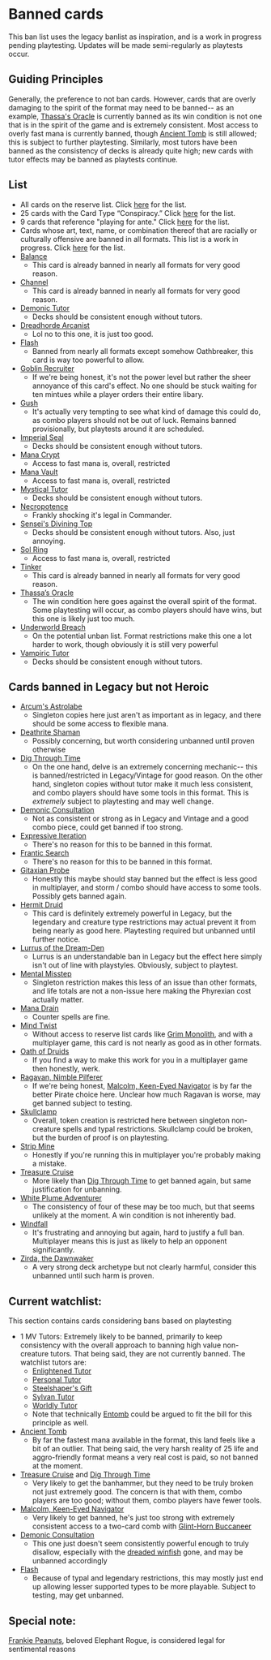 # Banned cards
This ban list uses the legacy banlist as inspiration, and is a work in progress pending playtesting. Updates will be made semi-regularly as playtests occur. 

## Guiding Principles
Generally, the preference to not ban cards. However, cards that are overly damaging to the spirit of the format may need to be banned-- as an example, [Thassa's Oracle](https://scryfall.com/card/thb/73/thassas-oracle) is currently banned as its win condition is not one that is in the spirit of the game and is extremely consistent. Most access to overly fast mana is currently banned, though [Ancient Tomb](https://scryfall.com/card/uma/236/ancient-tomb) is still allowed; this is subject to further playtesting. Similarly, most tutors have been banned as the consistency of decks is already quite high; new cards with tutor effects may be banned as playtests continue.

## List
* All cards on the reserve list. Click [here](https://magic.wizards.com/en/news/announcements/official-reprint-policy) for the list.
* 25 cards with the Card Type “Conspiracy.” Click [here](https://gatherer.wizards.com/Pages/Search/Default.aspx?action=advanced&special=true&type=+%5b%22Conspiracy%22%5d) for the list.
* 9 cards that reference "playing for ante." Click [here](https://gatherer.wizards.com/Pages/Search/Default.aspx?action=advanced&text=+%5b%22%20ante.%22%5d) for the list.
* Cards whose art, text, name, or combination thereof that are racially or culturally offensive are banned in all formats. This list is a work in progress. Click [here](https://magic.wizards.com/en/news/announcements/depictions-racism-magic-2020-06-10) for the list.
* [Balance](https://scryfall.com/card/ema/2/balance)
	* This card is already banned in nearly all formats for very good reason.
* [Channel](https://scryfall.com/card/ima/157/channel)
	* This card is already banned in nearly all formats for very good reason.
* [Demonic Tutor](https://scryfall.com/card/cmm/150/demonic-tutor)
	* Decks should be consistent enough without tutors.
* [Dreadhorde Arcanist](https://scryfall.com/card/war/125/dreadhorde-arcanist)
	* Lol no to this one, it is just too good.
* [Flash](https://scryfall.com/card/a25/57/flash)
	* Banned from nearly all formats except somehow Oathbreaker, this card is way too powerful to allow.
* [Goblin Recruiter](https://scryfall.com/card/6ed/186/goblin-recruiter)
	* If we're being honest, it's not the power level but rather the sheer annoyance of this card's effect. No one should be stuck waiting for ten mintues while a player orders their entire libary.
* [Gush](https://scryfall.com/card/jvc/27/gush)
	* It's actually very tempting to see what kind of damage this could do, as combo players should not be out of luck. Remains banned provisionally, but playtests around it are scheduled.
* [Imperial Seal](https://scryfall.com/card/2x2/354/imperial-seal)
	* Decks should be consistent enough without tutors.
* [Mana Crypt](https://scryfall.com/card/2xm/270/mana-crypt)
	* Access to fast mana is, overall, restricted
* [Mana Vault](https://scryfall.com/card/2xm/270/mana-vault)
	* Access to fast mana is, overall, restricted
* [Mystical Tutor](https://scryfall.com/card/ema/62/mystical-tutor)
	* Decks should be consistent enough without tutors.
* [Necropotence](https://scryfall.com/card/ima/98/necropotence)
	* Frankly shocking it's legal in Commander.
* [Sensei's Divining Top](https://scryfall.com/card/2x2/314/senseis-divining-top)
	* Decks should be consistent enough without tutors. Also, just annoying.
* [Sol Ring](https://scryfall.com/card/cmm/410/sol-ring)
	* Access to fast mana is, overall, restricted
* [Tinker](https://scryfall.com/card/ulg/45/tinker)
	* This card is already banned in nearly all formats for very good reason.
* [Thassa’s Oracle](https://scryfall.com/card/thb/73/thassas-oracle)
	* The win condition here goes against the overall spirit of the format. Some playtesting will occur, as combo players should have wins, but this one is likely just too much.
* [Underworld Breach](https://scryfall.com/card/thb/161/underworld-breach)
	* On the potential unban list. Format restrictions make this one a lot harder to work, though obviously it is still very powerful
* [Vampiric Tutor](https://scryfall.com/card/cmr/156/vampiric-tutor)
	* Decks should be consistent enough without tutors. 

## Cards banned in Legacy but not Heroic
* [Arcum's Astrolabe](https://scryfall.com/card/mh1/220/arcums-astrolabe)
	* Singleton copies here just aren't as important as in legacy, and there should be some access to flexible mana.
* [Deathrite Shaman](https://scryfall.com/card/ema/215/deathrite-shaman)
	* Possibly concerning, but worth considering unbanned until proven otherwise
* [Dig Through Time](https://scryfall.com/card/ncc/219/dig-through-time)
	* On the one hand, delve is an extremely concerning mechanic-- this is banned/restricted in Legacy/Vintage for good reason. On the other hand, singleton copies without tutor make it much less consistent, and combo players should have some tools in this format. This is *extremely* subject to playtesting and may well change.
* [Demonic Consultation](https://scryfall.com/card/me2/85/demonic-consultation)
	* Not as consistent or strong as in Legacy and Vintage and a good combo piece, could get banned if too strong.
* [Expressive Iteration](https://scryfall.com/card/stx/186/expressive-iteration)
	* There's no reason for this to be banned in this format.
* [Frantic Search](https://scryfall.com/card/cmm/96/frantic-search)
	* There's no reason for this to be banned in this format.
* [Gitaxian Probe](https://scryfall.com/card/nph/35/gitaxian-probe)
	* Honestly this maybe should stay banned but the effect is less good in multiplayer, and storm / combo should have access to some tools. Possibly gets banned again.
* [Hermit Druid](https://scryfall.com/card/tpr/175/hermit-druid)
	* This card is definitely extremely powerful in Legacy, but the legendary and creature type restrictions may actual prevent it from being nearly as good here. Playtesting required but unbanned until further notice.
* [Lurrus of the Dream-Den](https://scryfall.com/card/iko/226/lurrus-of-the-dream-den)
	* Lurrus is an understandable ban in Legacy but the effect here simply isn't out of line with playstyles. Obviously, subject to playtest.
* [Mental Misstep](https://scryfall.com/card/nph/38/mental-misstep)
	* Singleton restriction makes this less of an issue than other formats, and life totals are not a non-issue here making the Phyrexian cost actually matter.
* [Mana Drain](https://scryfall.com/card/2x2/57/mana-drain)
	* Counter spells are fine.
* [Mind Twist](https://scryfall.com/card/me3/72/mind-twist)
	* Without access to reserve list cards like [Grim Monolith](https://scryfall.com/card/ulg/126/grim-monolith), and with a multiplayer game, this card is not nearly as good as in other formats.
* [Oath of Druids](https://scryfall.com/card/c16/159/oath-of-druids)
	* If you find a way to make this work for you in a multiplayer game then honestly, werk.
* [Ragavan, Nimble Pilferer](https://scryfall.com/card/mh2/138/ragavan-nimble-pilferer)
	* If we're being honest, [Malcolm, Keen-Eyed Navigator](https://scryfall.com/card/lcc/161/malcolm-keen-eyed-navigator) is by far the better Pirate choice here. Unclear how much Ragavan is worse, may get banned subject to testing.
* [Skullclamp](https://scryfall.com/card/moc/379/skullclamp)
	* Overall, token creation is restricted here between singleton non-creature spells and typal restrictions. Skullclamp could be broken, but the burden of proof is on playtesting.
* [Strip Mine](https://scryfall.com/card/vma/316/strip-mine)
	* Honestly if you're running this in multiplayer you're probably making a mistake.
* [Treasure Cruise](https://scryfall.com/card/ncc/237/treasure-cruise)
	* More likely than [Dig Through Time](https://scryfall.com/card/ncc/219/dig-through-time) to get banned again, but same justification for unbanning.
* [White Plume Adventurer](https://scryfall.com/card/clb/49/white-plume-adventurer)
	* The consistency of four of these may be too much, but that seems unlikely at the moment. A win condition is not inherently bad.
* [Windfall](https://scryfall.com/card/cmm/859/windfall)
	* It's frustrating and annoying but again, hard to justify a full ban. Multiplayer means this is just as likely to help an opponent significantly.
* [Zirda, the Dawnwaker](https://scryfall.com/card/iko/233/zirda-the-dawnwaker)
	* A very strong deck archetype but not clearly harmful, consider this unbanned until such harm is proven.



## Current watchlist:
This section contains cards considering bans based on playtesting
* 1 MV Tutors: Extremely likely to be banned, primarily to keep consistency with the overall approach to banning high value non-creature tutors. That being said, they are not currently banned. The watchlist tutors are:
	* [Enlightened Tutor](https://scryfall.com/card/ema/9/enlightened-tutor)
	* [Personal Tutor](https://scryfall.com/card/cmm/110/personal-tutor)
	* [Steelshaper's Gift](https://scryfall.com/card/cmm/59/steelshapers-gift)
	* [Sylvan Tutor](https://scryfall.com/card/me4/169/sylvan-tutor)
	* [Worldly Tutor](https://scryfall.com/card/cc1/6/worldly-tutor)
	* Note that technically [Entomb](https://scryfall.com/card/uma/94/entomb) could be argued to fit the bill for this principle as well.
* [Ancient Tomb](https://scryfall.com/card/uma/236/ancient-tomb)
	* By far the fastest mana available in the format, this land feels like a bit of an outlier. That being said, the very harsh reality of 25 life and aggro-friendly format means a very real cost is paid, so not banned at the moment.
* [Treasure Cruise](https://scryfall.com/card/ncc/237/treasure-cruise) and [Dig Through Time](https://scryfall.com/card/ncc/219/dig-through-time)
	* Very likely to get the banhammer, but they need to be truly broken not just extremely good. The concern is that with them, combo players are too good; without them, combo players have fewer tools.
* [Malcolm, Keen-Eyed Navigator](https://scryfall.com/card/lcc/161/malcolm-keen-eyed-navigator)
	* Very likely to get banned, he's just too strong with extremely consistent access to a two-card comb with [Glint-Horn Buccaneer](https://scryfall.com/card/m20/141/glint-horn-buccaneer)
* [Demonic Consultation](https://scryfall.com/card/me2/85/demonic-consultation)
	* This one just doesn't seem consistently powerful enough to truly disallow, especially with the [dreaded winfish](https://scryfall.com/card/thb/73/thassas-oracle) gone, and may be unbanned accordingly
* [Flash](https://scryfall.com/card/a25/57/flash)
	* Because of typal and legendary restrictions, this may mostly just end up allowing lesser supported types to be more playable. Subject to testing, may get unbanned.

## Special note:
[Frankie Peanuts](https://scryfall.com/card/und/5/frankie-peanuts), beloved Elephant Rogue, is considered legal for sentimental reasons
